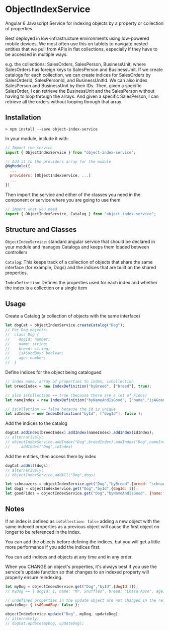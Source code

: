 # ObjectIndexService

  Angular 6 Javascript Service for indexing objects by a property or collection of properties.

  Best deployed in low-infrastructure environments using low-powered mobile devices.
  We most often use this on tablets to navigate nested entities that we pull from APIs in flat collections, especially if they have to be accessed in multiple
  ways.

  e.g. the collections: SalesOrders, SalesPerson, BusinessUnit, where SalesOrders
  has foreign keys to SalesPerson and BusinessUnit.  If we create catalogs for 
  each collection, we can create indices for SalesOrders by SalesOrderId,
  SalesPersonId, and BusinessUnitId.  We can also index SalesPerson and BusinessUnit by their IDs.  Then, given a specific SalesOrder, I can retrieve the 
  BusinessUnit and the SalesPerson without having to loop through the arrays.  And 
  given a specific SalesPerson, I can retrieve all the orders without looping 
  through that array.

## Installation

  `> npm install --save object-index-service`

  In your module, include it with:

  ```javascript
  // Import the service
  import { ObjectIndexService } from "object-index-service";
  
  // Add it to the providers array for the module
  @NgModule({
    ...
    providers: [ObjectIndexService, ...]
    ...
  })
  ```

  Then import the service and either of the classes you need in the component or service where you are going to use them

  ```javascript
  // Import what you need
  import { ObjectIndexService, Catalog } from "object-index-service";
  ```

## Structure and Classes

  `ObjectIndexService`: standard angular service that should be declared in your module and manages Catalogs and keeps them loaded between controllers

  `Catalog`: This keeps track of a collection of objects that share the same interface
  (for example, Dogs) and the indices that are built on the shared properties.

  `IndexDefinition`: Defines the properties used for each index and whether the index is a collection or a single item

## Usage

  Create a Catalog (a collection of objects with the same interface)

  ```javascript
  let dogCat = objectIndexService.createCatalog("Dog");
  // For Dog objects:
  //  class Dog {
  //    dogId: number;
  //    name: string;
  //    breed: string;
  //    isAGoodBoy: boolean;
  //    age: number;
  //  }
  ```

  Define Indices for the object being catalogued

  ```javascript
  // index name, array of properties to index, isCollection
  let breedIndex = new IndexDefinition("byBreed", ["breed"], true);
  
  // also isCollection == true (because there are a lot of Fidos)
  let nameIndex = new IndexDefinition("byNameAndIsGood", ["name","isAGoodBoy"], true);

  // isCollection == false because the id is unique
  let idIndex = new IndexDefinition("byId", ["dogId"], false );
  ```

  Add the indices to the catalog

  ```javascript
  dogCat.addIndex(breedIndex).addIndex(nameIndex).addIndex(idIndex);
  // alternatively:
  // objectIndexService.addIndex("Dog",breedIndex).addIndex("Dog",nameIndex)
  //    .addIndex("Dog",idIndex)
  ```

  Add the entities, then access them by index

  ```javascript
  dogCat.addAll(dogs);
  // alternatively:
  // objectIndexService.addAll("Dog",dogs)

  let schnauzers = objectIndexService.get("Dog","byBreed",{breed: "schnauzer"});
  let dog1 = objectIndexService.get("Dog","byId",{dogId: 1});
  let goodFidos = objectIndexService.get("Dog","byNameAndIsGood", {name:"Fido",isAGoodBoy:true});
  ```

## Notes

  If an index is defined as `isCollection: false` adding a new object with the same indexed properties
  as a previous object will cause the first object no longer to be referenced in the index.

  You can add the objects before defining the indices, but you will get a little more performance if you add the indices first.

  You can add indices and objects at any time and in any order.

  When you CHANGE an object's properties, it's always best if you use the service's update function so that changes to an indexed property will properly ensure reindexing.
  
  ```javascript
  let myDog = objectIndexService.get("Dog","byId",{dogId:1});
  // myDog == { dogId: 1, name: "Mr. Snuffles", breed: "Lhasa Apso", age: 2, isAGoodBoy: true};
  
  // undefined properties in the update object are not changed in the reference object
  updateDog: { isAGoodBoy: false };

  objectIndexService.update("Dog", myDog, updateDog);
  // alternately: 
  // dogCat.update(myDog, updateDog);
  ```
